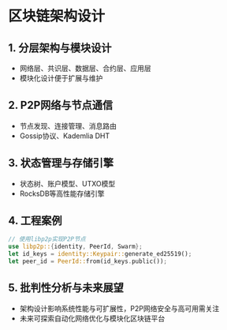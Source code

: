 # 区块链架构设计

## 1. 分层架构与模块设计

- 网络层、共识层、数据层、合约层、应用层
- 模块化设计便于扩展与维护

## 2. P2P网络与节点通信

- 节点发现、连接管理、消息路由
- Gossip协议、Kademlia DHT

## 3. 状态管理与存储引擎

- 状态树、账户模型、UTXO模型
- RocksDB等高性能存储引擎

## 4. 工程案例

```rust
// 使用libp2p实现P2P节点
use libp2p::{identity, PeerId, Swarm};
let id_keys = identity::Keypair::generate_ed25519();
let peer_id = PeerId::from(id_keys.public());
```

## 5. 批判性分析与未来展望

- 架构设计影响系统性能与可扩展性，P2P网络安全与高可用需关注
- 未来可探索自动化网络优化与模块化区块链平台
